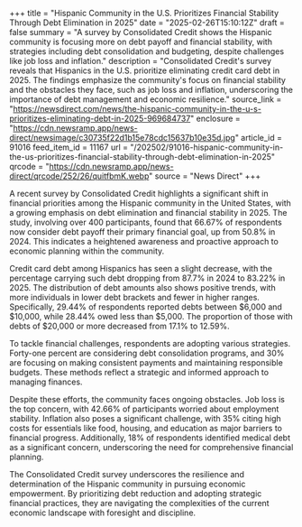+++
title = "Hispanic Community in the U.S. Prioritizes Financial Stability Through Debt Elimination in 2025"
date = "2025-02-26T15:10:12Z"
draft = false
summary = "A survey by Consolidated Credit shows the Hispanic community is focusing more on debt payoff and financial stability, with strategies including debt consolidation and budgeting, despite challenges like job loss and inflation."
description = "Consolidated Credit's survey reveals that Hispanics in the U.S. prioritize eliminating credit card debt in 2025. The findings emphasize the community's focus on financial stability and the obstacles they face, such as job loss and inflation, underscoring the importance of debt management and economic resilience."
source_link = "https://newsdirect.com/news/the-hispanic-community-in-the-u-s-prioritizes-eliminating-debt-in-2025-969684737"
enclosure = "https://cdn.newsramp.app/news-direct/newsimage/c30735f22d1b15e78cdc15637b10e35d.jpg"
article_id = 91016
feed_item_id = 11167
url = "/202502/91016-hispanic-community-in-the-us-prioritizes-financial-stability-through-debt-elimination-in-2025"
qrcode = "https://cdn.newsramp.app/news-direct/qrcode/252/26/quitfbmK.webp"
source = "News Direct"
+++

<p>A recent survey by Consolidated Credit highlights a significant shift in financial priorities among the Hispanic community in the United States, with a growing emphasis on debt elimination and financial stability in 2025. The study, involving over 400 participants, found that 66.67% of respondents now consider debt payoff their primary financial goal, up from 50.8% in 2024. This indicates a heightened awareness and proactive approach to economic planning within the community.</p><p>Credit card debt among Hispanics has seen a slight decrease, with the percentage carrying such debt dropping from 87.7% in 2024 to 83.22% in 2025. The distribution of debt amounts also shows positive trends, with more individuals in lower debt brackets and fewer in higher ranges. Specifically, 29.44% of respondents reported debts between $6,000 and $10,000, while 28.44% owed less than $5,000. The proportion of those with debts of $20,000 or more decreased from 17.1% to 12.59%.</p><p>To tackle financial challenges, respondents are adopting various strategies. Forty-one percent are considering debt consolidation programs, and 30% are focusing on making consistent payments and maintaining responsible budgets. These methods reflect a strategic and informed approach to managing finances.</p><p>Despite these efforts, the community faces ongoing obstacles. Job loss is the top concern, with 42.66% of participants worried about employment stability. Inflation also poses a significant challenge, with 35% citing high costs for essentials like food, housing, and education as major barriers to financial progress. Additionally, 18% of respondents identified medical debt as a significant concern, underscoring the need for comprehensive financial planning.</p><p>The Consolidated Credit survey underscores the resilience and determination of the Hispanic community in pursuing economic empowerment. By prioritizing debt reduction and adopting strategic financial practices, they are navigating the complexities of the current economic landscape with foresight and discipline.</p>